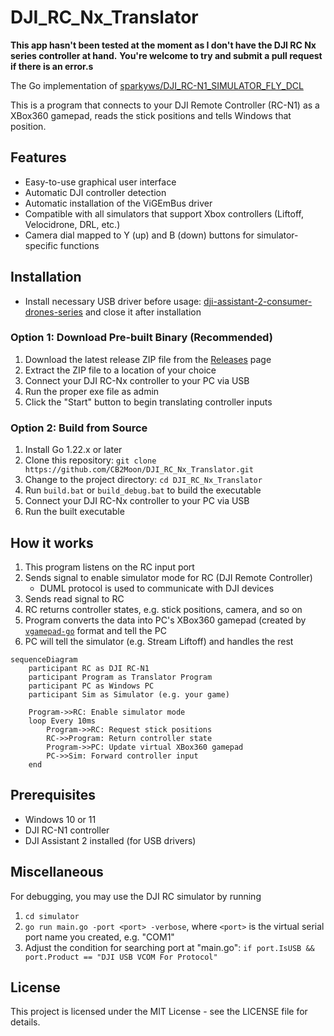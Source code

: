 # DJI_RC_Nx_Translator

**This app hasn't been tested at the moment as I don't have the DJI RC Nx series controller at hand.**
**You're welcome to try and submit a pull request if there is an error.s**

The Go implementation of [sparkyws/DJI_RC-N1_SIMULATOR_FLY_DCL](https://github.com/sparkyws/DJI_RC-N1_SIMULATOR_FLY_DCL)

This is a program that connects to your DJI Remote Controller (RC-N1) as a XBox360 gamepad, reads the stick positions and tells Windows that position.

## Features

- Easy-to-use graphical user interface
- Automatic DJI controller detection
- Automatic installation of the ViGEmBus driver
- Compatible with all simulators that support Xbox controllers (Liftoff, Velocidrone, DRL, etc.)
- Camera dial mapped to Y (up) and B (down) buttons for simulator-specific functions

## Installation

- Install necessary USB driver before usage: [dji-assistant-2-consumer-drones-series](https://www.dji.com/downloads/softwares/dji-assistant-2-consumer-drones-series) and close it after installation

### Option 1: Download Pre-built Binary (Recommended)

1. Download the latest release ZIP file from the [Releases](https://github.com/CB2Moon/DJI_RC_Nx_Translator/releases) page
2. Extract the ZIP file to a location of your choice
3. Connect your DJI RC-Nx controller to your PC via USB
4. Run the proper exe file as admin
5. Click the "Start" button to begin translating controller inputs

### Option 2: Build from Source

1. Install Go 1.22.x or later
2. Clone this repository: `git clone https://github.com/CB2Moon/DJI_RC_Nx_Translator.git`
3. Change to the project directory: `cd DJI_RC_Nx_Translator`
4. Run `build.bat` or `build_debug.bat` to build the executable
5. Connect your DJI RC-Nx controller to your PC via USB
6. Run the built executable

## How it works

1. This program listens on the RC input port
2. Sends signal to enable simulator mode for RC (DJI Remote Controller)
    - DUML protocol is used to communicate with DJI devices
3. Sends read signal to RC
4. RC returns controller states, e.g. stick positions, camera, and so on
5. Program converts the data into PC's XBox360 gamepad (created by [`vgamepad-go`](https://github.com/CB2Moon/vgamepad-go) format and tell the PC
6. PC will tell the simulator (e.g. Stream Liftoff) and handles the rest

```mermaid
sequenceDiagram
    participant RC as DJI RC-N1
    participant Program as Translator Program
    participant PC as Windows PC
    participant Sim as Simulator (e.g. your game)

    Program->>RC: Enable simulator mode
    loop Every 10ms
        Program->>RC: Request stick positions
        RC->>Program: Return controller state
        Program->>PC: Update virtual XBox360 gamepad
        PC->>Sim: Forward controller input
    end
```

## Prerequisites

- Windows 10 or 11
- DJI RC-N1 controller
- DJI Assistant 2 installed (for USB drivers)

## Miscellaneous

For debugging, you may use the DJI RC simulator by running
1. `cd simulator`
2. `go run main.go -port <port> -verbose`, where `<port>` is the virtual serial port name you created, e.g. "COM1"
3. Adjust the condition for searching port at "main.go": `if port.IsUSB && port.Product == "DJI USB VCOM For Protocol"`

## License

This project is licensed under the MIT License - see the LICENSE file for details.
